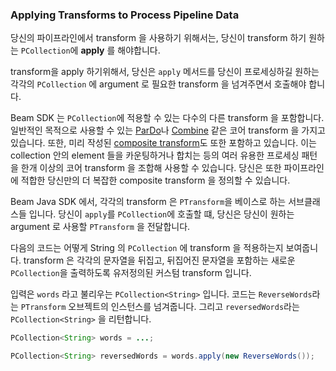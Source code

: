 ### Applying Transforms to Process Pipeline Data

당신의 파이프라인에서 transform 을 사용하기 위해서는, 당신이 transform 하기 원하는 `PCollection`에 **apply** 를 해야합니다.

transform을 apply 하기위해서, 당신은 `apply` 메서드를 당신이 프로세싱하길 원하는 각각의 `PCollection` 에 argument 로 필요한 transform 을 넘겨주면서 호출해야 합니다.

Beam SDK 는 `PCollection`에 적용할 수 있는 다수의 다른 transform 을 포함합니다. 일반적인 목적으로 사용할 수 있는 [ParDo](https://beam.apache.org/documentation/programming-guide/#transforms-pardo)나 [Combine](https://beam.apache.org/documentation/programming-guide/#transforms-combine) 같은 코어 transform 을 가지고 있습니다. 또한, 미리 작성된 [composite transform](https://beam.apache.org/documentation/programming-guide/#transforms-composite)도 또한 포함하고 있습니다. 이는 collection 안의 element 들을 카운팅하거나 합치는 등의 여러 유용한 프로세싱 패턴을 한개 이상의 코어 transform 을 조합해 사용할 수 있습니다. 당신은 또한 파이프라인에 적합한 당신만의 더 복잡한 composite transform 을 정의할 수 있습니다.

Beam Java SDK 에서, 각각의 transform 은 `PTransform`을 베이스로 하는 서브클래스들 입니다. 당신이 `apply`를 `PCollection`에 호출할 떄, 당신은 당신이 원하는 argument 로 사용할 `PTransform` 을 전달합니다.

다음의 코드는 어떻게 String 의 `PCollection` 에 transform 을 적용하는지 보여줍니다. transform 은 각각의 문자열을 뒤집고, 뒤집어진 문자열을 포함하는 새로운 `PCollection`을 출력하도록 유저정의된 커스텀 transform 입니다.

입력은 `words` 라고 불리우는 `PCollection<String>` 입니다. 코드는 `ReverseWords`라는 `PTransform` 오브젝트의 인스턴스를 넘겨줍니다. 그리고 `reversedWords`라는 `PCollection<String>` 을 리턴합니다.

```java
PCollection<String> words = ...;

PCollection<String> reversedWords = words.apply(new ReverseWords());
```
